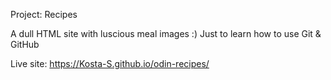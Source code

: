 Project: Recipes

A dull HTML site with luscious meal images :) 
Just to learn how to use Git & GitHub

Live site: https://Kosta-S.github.io/odin-recipes/